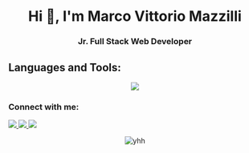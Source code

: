 <h1 align="center">Hi 👋, I'm Marco Vittorio Mazzilli</h1>
<h3 align="center">Jr. Full Stack Web Developer</h3>


<h2 align="left">Languages and Tools:</h2> 

<p align="center">
  <a href="https://skillicons.dev">
    <img src="https://skillicons.dev/icons?i=html,css,bootstrap,sass,js,vue,vite,laravel,nodejs,mysql,php,git,github,vscode" />
  </a>
</p>

<h3 align="left">Connect with me:</h2>
  <a href="https://github.com/MarcoMazzilli">
    <img src="https://skillicons.dev/icons?i=github" />
  </a>
  <a href="https://www.linkedin.com/in/marco-vittorio-mazzilli-097a7b136/">
    <img src="linkedin" />
  </a>
  <a href="https://www.instagram.com/mazzillimarco_v/">
    <img src="instagram" />
  </a>


<p align="center"><img src="https://github-readme-stats.vercel.app/api/top-langs?username=MarcoMazzilli&show_icons=true&locale=en&layout=compact" alt="yhh" /></p>
